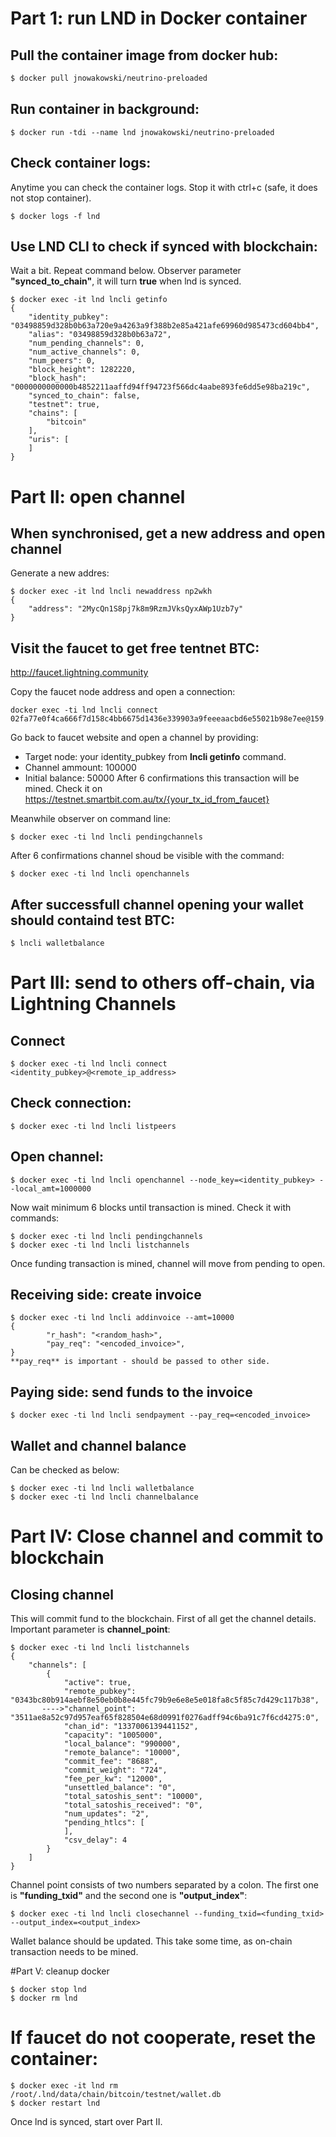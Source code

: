 
# Part 1: run LND in Docker container
## Pull the container image from docker hub:
```bash
$ docker pull jnowakowski/neutrino-preloaded
```

## Run container in background:
```
$ docker run -tdi --name lnd jnowakowski/neutrino-preloaded
```

## Check container logs:
Anytime you can check the container logs. Stop it with ctrl+c (safe, it does not stop container). 
```
$ docker logs -f lnd
```

## Use LND CLI to check if synced with blockchain:
Wait a bit. Repeat command below. Observer parameter **"synced_to_chain"**, it will turn **true** when lnd is synced.
```
$ docker exec -it lnd lncli getinfo
{
    "identity_pubkey": "03498859d328b0b63a720e9a4263a9f388b2e85a421afe69960d985473cd604bb4",
    "alias": "03498859d328b0b63a72",
    "num_pending_channels": 0,
    "num_active_channels": 0,
    "num_peers": 0,
    "block_height": 1282220,
    "block_hash": "0000000000000b4852211aaffd94ff94723f566dc4aabe893fe6dd5e98ba219c",
    "synced_to_chain": false,
    "testnet": true,
    "chains": [
        "bitcoin"
    ],
    "uris": [
    ]
}
```
# Part II: open channel
## When synchronised, get a new address and open channel
Generate a new addres:
```
$ docker exec -it lnd lncli newaddress np2wkh
{
    "address": "2MycQn1S8pj7k8m9RzmJVksQyxAWp1Uzb7y"
}
```
## Visit the faucet to get free tentnet BTC:
http://faucet.lightning.community

Copy the faucet node address and open a connection:
```
docker exec -ti lnd lncli connect 02fa77e0f4ca666f7d158c4bb6675d1436e339903a9feeeaacbd6e55021b98e7ee@159.203.125.125
```

Go back to faucet website and open a channel by providing:
* Target node: your identity_pubkey from **lncli getinfo** command.
* Channel ammount: 100000
* Initial balance: 50000 
After 6 confirmations this transaction will be mined. Check it on 
https://testnet.smartbit.com.au/tx/{your_tx_id_from_faucet}

Meanwhile observer on command line:
```
$ docker exec -ti lnd lncli pendingchannels
```
After 6 confirmations channel shoud be visible with the command:
```
$ docker exec -ti lnd lncli openchannels
```
## After successfull channel opening your wallet should containd test BTC:
```
$ lncli walletbalance
```

# Part III: send to others off-chain, via Lightning Channels
## Connect 
```
$ docker exec -ti lnd lncli connect <identity_pubkey>@<remote_ip_address>
```
## Check connection:
```
$ docker exec -ti lnd lncli listpeers
```
## Open channel:
```
$ docker exec -ti lnd lncli openchannel --node_key=<identity_pubkey> --local_amt=1000000
```
Now wait minimum 6 blocks until transaction is mined. Check it with commands:
```
$ docker exec -ti lnd lncli pendingchannels
$ docker exec -ti lnd lncli listchannels
```
Once funding transaction is mined, channel will move from pending to open.
## Receiving side: create invoice
```
$ docker exec -ti lnd lncli addinvoice --amt=10000
{
        "r_hash": "<random_hash>", 
        "pay_req": "<encoded_invoice>", 
}
**pay_req** is important - should be passed to other side.
```
## Paying side: send funds to the invoice
```
$ docker exec -ti lnd lncli sendpayment --pay_req=<encoded_invoice>
```
## Wallet and channel balance
Can be checked as below:
```
$ docker exec -ti lnd lncli walletbalance
$ docker exec -ti lnd lncli channelbalance
```
# Part IV: Close channel and commit to blockchain
## Closing channel
This will commit fund to the blockchain. First of all get the channel details. Important parameter is **channel_point**:
```
$ docker exec -ti lnd lncli listchannels
{
    "channels": [
        {
            "active": true,
            "remote_pubkey": "0343bc80b914aebf8e50eb0b8e445fc79b9e6e8e5e018fa8c5f85c7d429c117b38",
       ---->"channel_point": "3511ae8a52c97d957eaf65f828504e68d0991f0276adff94c6ba91c7f6cd4275:0",
            "chan_id": "1337006139441152",
            "capacity": "1005000",
            "local_balance": "990000",
            "remote_balance": "10000",
            "commit_fee": "8688",
            "commit_weight": "724",
            "fee_per_kw": "12000",
            "unsettled_balance": "0",
            "total_satoshis_sent": "10000",
            "total_satoshis_received": "0",
            "num_updates": "2",
            "pending_htlcs": [
            ],
            "csv_delay": 4
        }
    ]
}
```
Channel point consists of two numbers separated by a colon. The first one 
is **"funding_txid"** and the second one is **"output_index"**:
```
$ docker exec -ti lnd lncli closechannel --funding_txid=<funding_txid> --output_index=<output_index>
```
Wallet balance should be updated. This take some time, as on-chain transaction needs to be mined. 

#Part V: cleanup docker
```
$ docker stop lnd
$ docker rm lnd
```

# If faucet do not cooperate, reset the container:
```
$ docker exec -it lnd rm /root/.lnd/data/chain/bitcoin/testnet/wallet.db
$ docker restart lnd
```
Once lnd is synced, start over Part II.
